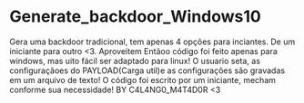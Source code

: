 # Generate_backdoor_Windows10
Gera uma backdoor tradicional, tem apenas 4 opções para inciantes. De um iniciante para outro &lt;3. Aproveitem 
Entãoo código foi feito apenas para windows,  mas uito fácil ser adaptado para linux!
O usuario seta, as configuraçãoes do PAYLOAD(Carga util)e as configurações são gravadas em um arquivo de texto!
O código foi escrito por um iniciante, mecham conforme sua necessidade! 
BY C4L4NG0_M4T4D0R <3 
